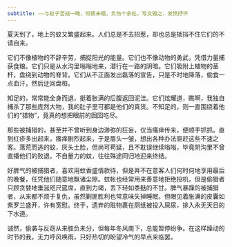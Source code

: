 ```yaml
---
subtitle: ——与蚊子苦战一晚，彻夜未眠，负伤十余处，写文毁之，发愤抒怀
---
```

夏天到了，地上的蚊又繁盛起来。人们总是不去招惹，却也总是抵挡不住它们的不请自来。

它们不像植物的不辞辛劳，捕捉阳光的能量。它们也不像动物的勇武，凭借力量捕获食粮。它们只是从水沟里嗡嗡地来，潜行在一路的阴暗。它们吸附上植物的茎杆，盘绕到动物的脊背。它们从不正面发出磊落的宣告，只是不时地降落，偷食一点血汗，然后迂回盘桓。

知足的，常常能全身而退，挺着胀满的后腹返回泥洼。它们炫耀道，瞧啊，我独自捕杀了那些庞然大物，我的肚子里可都是他们的真货。不知足的，则一直围绕着他们的“猎物”，竟真的想把眼前的囫囵吃尽。

那些被捕猎的，甚至并不曾听到身边渺弥的狂妄，仅当瘙痒传来，便顺手抓抓。直到红疹多出起来，瘙痒剧烈起来，于是眉头一皱，想出各种办法驱赶这些不速之客。落荒而逃的蚊，灰头土脸，但尚可苟延，且不耽误继续嗡嗡，毕竟阴沟里不曾直播他们的败退。不自量力的蚊，往往殊途同归地迎来终结。

好脾气的被捕猎者，喜欢用蚊香盛情款待，但是并不在意客人们何时何地享用最后的晚餐，任凭他们随意地飘诸尘隙。蚊帐也经常用来善意地拒绝投机，但是偷猎者只顾贪婪地垂涎咫尺筵席，直到力竭，丢下轻如黍麸的不甘。脾气暴躁的被捕猎者，从来都不烦于复仇，虽然剿匪胜利也常意味失掉睡眠，但眼见着胀满的皮囊如紫罗兰盛开，许有宽慰。终于，遗弃的赃物裹在厕纸被投入屎尿，排入永无天日的下水道。

诚然，偷袭与反窃从来胜负未分，但每年冬风南下，总能暂停纷争。在这样躁动的时节的我，无力呼风唤雨，只好热切的盼望冷气的早点来临罢。